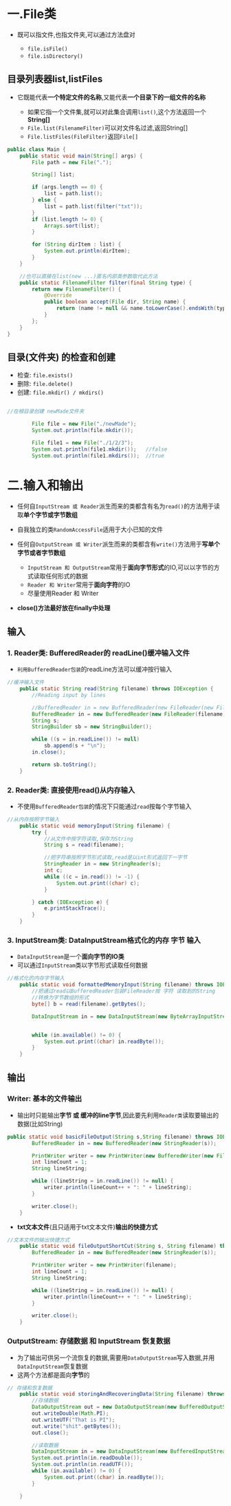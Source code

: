 # 一.File类

- 既可以指文件,也指文件夹,可以通过方法盘对

  - `file.isFile()`
  - `file.isDirectory()`

## 目录列表器list,listFiles

- 它既能代表**一个特定文件的名称**,又能代表**一个目录下的一组文件的名称**

  - 如果它指一个文件集,就可以对此集合调用`list()`,这个方法返回一个**String[]**
  - `File.list(FilenameFilter)`可以对文件名过滤,返回String[]
  - `File.listFiles(FileFilter)`返回`File[]`

```java
public class Main {
    public static void main(String[] args) {
        File path = new File(".");

        String[] list;

        if (args.length == 0) {
            list = path.list();
        } else {
            list = path.list(filter("txt"));
        }
        if (list.length != 0) {
            Arrays.sort(list);
        }

        for (String dirItem : list) {
            System.out.println(dirItem);
        }
    }

    //也可以直接在list(new ...)匿名内部类参数取代此方法
    public static FilenameFilter filter(final String type) {
        return new FilenameFilter() {
            @Override
            public boolean accept(File dir, String name) {
                return (name != null && name.toLowerCase().endsWith(type));
            }
        };
    }
}
```

## 目录(文件夹) 的检查和创建

- 检查: `file.exists()`
- 删除: `file.delete()`
- 创建: `file.mkdir() / mkdirs()`

```java

//在根目录创建 newMade文件夹

        File file = new File("./newMade");
        System.out.println(file.mkdir());

        File file1 = new File("./1/2/3");
        System.out.println(file1.mkdir());   //false
        System.out.println(file1.mkdirs());  //true
```

# 二.输入和输出

- 任何自`InputStream 或 Reader`派生而来的类都含有名为`read()`的方法用于读取**单个字节或字节数组**
- 自我独立的类`RandomAccessFile`适用于大小已知的文件
- 任何自`OutputStream 或 Writer`派生而来的类都含有`write()`方法用于**写单个字节或者字节数组**

  - `InputStream 和 OutputStream`常用于**面向字节形式**的IO,可以以字节的方式读取任何形式的数据
  - `Reader 和 Writer`常用于**面向字符**的IO
  - 尽量使用Reader 和 Writer

- **close()方法最好放在finally中处理**

## 输入

### 1\. Reader类: BufferedReader的 readLine()缓冲输入文件

- `利用BufferedReader包装`的readLine方法可以缓冲按行输入

```java
//缓冲输入文件
    public static String read(String filename) throws IOException {
        //Reading input by lines

        //BufferedReader in = new BufferedReader(new FileReader(new File(filename).getAbsoluteFile()));
        BufferedReader in = new BufferedReader(new FileReader(filename));
        String s;
        StringBuilder sb = new StringBuilder();

        while ((s = in.readLine()) != null)
            sb.append(s + "\n");
        in.close();

        return sb.toString();
    }
```

### 2\. Reader类: 直接使用read()从内存输入

- 不使用`BufferedReader包装`的情况下只能通过`read`按每个字节输入

```java
//从内存按照字节输入
    public static void memoryInput(String filename) {
        try {
            //从文件中按字符读取,保存为String
            String s = read(filename);

            //把字符串按照字节形式读取,read是以int形式返回下一字节
            StringReader in = new StringReader(s);
            int c;
            while ((c = in.read()) != -1) {
                System.out.print((char) c);
            }

        } catch (IOException e) {
            e.printStackTrace();
        }
    }
```

### 3\. InputStream类: DataInputStream格式化的内存 字节 输入

- `DataInputStream`是一个**面向字节的IO类**
- 可以通过`InputStream`类以字节形式读取任何数据

```java
//格式化的内存字节输入
    public static void formattedMemoryInput(String filename) throws IOException {
        //把通过read以BufferedReader包装FileReader按 字符 读取到的String
        //转换为字节数组的形式
        byte[] b = read(filename).getBytes();

        DataInputStream in = new DataInputStream(new ByteArrayInputStream(b));


        while (in.available() != 0) {
            System.out.print((char) in.readByte());
        }
    }
```

## 输出

### Writer: 基本的文件输出

- 输出时只能输出**字节 或 缓冲的line字节**,因此要先利用`Reader类`读取要输出的数据(比如String)

```java
public static void basicFileOutput(String s,String filename) throws IOException {
        BufferedReader in = new BufferedReader(new StringReader(s));

        PrintWriter writer = new PrintWriter(new BufferedWriter(new FileWriter(filename)));
        int lineCount = 1;
        String lineString;

        while ((lineString = in.readLine()) != null) {
            writer.println(lineCount++ + ": " + lineString);
        }

        writer.close();
    }
```

- **txt文本文件**(且只适用于txt文本文件)**输出的快捷方式**

```java
//文本文件的输出快捷方式
    public static void fileOutputShortCut(String s, String filename) throws IOException {
        BufferedReader in = new BufferedReader(new StringReader(s));

        PrintWriter writer = new PrintWriter(filename);
        int lineCount = 1;
        String lineString;

        while ((lineString = in.readLine()) != null) {
            writer.println(lineCount++ + ": " + lineString);
        }

        writer.close();
    }
```

### OutputStream: 存储数据 和 InputStream 恢复数据

- 为了输出可供另一个流恢复的数据,需要用`DataOutputStream`写入数据,并用`DataInputStream`恢复数据
- 这两个方法都是面向**字节**的

```java
// 存储和恢复数据
    public static void storingAndRecoveringData(String filename) throws IOException {
        //存储数据
        DataOutputStream out = new DataOutputStream(new BufferedOutputStream(new FileOutputStream(filename)));
        out.writeDouble(Math.PI);
        out.writeUTF("That is PI");
        out.write("shit".getBytes());
        out.close();

        //读取数据
        DataInputStream in = new DataInputStream(new BufferedInputStream(new FileInputStream(filename)));
        System.out.println(in.readDouble());
        System.out.println(in.readUTF());
        while (in.available() != 0) {
            System.out.print((char) in.readByte());
        }

    }
```

